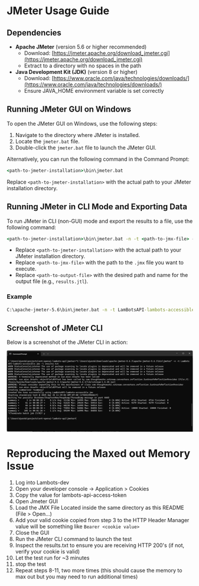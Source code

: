 # JMeter Usage Guide


## Dependencies
- **Apache JMeter** (version 5.6 or higher recommended)
  - Download: [https://jmeter.apache.org/download_jmeter.cgi](https://jmeter.apache.org/download_jmeter.cgi)
  - Extract to a directory with no spaces in the path
- **Java Development Kit (JDK)** (version 8 or higher)
  - Download: [https://www.oracle.com/java/technologies/downloads/](https://www.oracle.com/java/technologies/downloads/)
  - Ensure JAVA_HOME environment variable is set correctly


## Running JMeter GUI on Windows
To open the JMeter GUI on Windows, use the following steps:

1. Navigate to the directory where JMeter is installed.
2. Locate the `jmeter.bat` file.
3. Double-click the `jmeter.bat` file to launch the JMeter GUI.

Alternatively, you can run the following command in the Command Prompt:

```cmd
<path-to-jmeter-installation>\bin\jmeter.bat
```

Replace `<path-to-jmeter-installation>` with the actual path to your JMeter installation directory.

## Running JMeter in CLI Mode and Exporting Data
To run JMeter in CLI (non-GUI) mode and export the results to a file, use the following command:

```cmd
<path-to-jmeter-installation>\bin\jmeter.bat -n -t <path-to-jmx-file> -l <path-to-output-file>
```

- Replace `<path-to-jmeter-installation>` with the actual path to your JMeter installation directory.
- Replace `<path-to-jmx-file>` with the path to the `.jmx` file you want to execute.
- Replace `<path-to-output-file>` with the desired path and name for the output file (e.g., `results.jtl`).

### Example
```cmd
C:\apache-jmeter-5.6\bin\jmeter.bat -n -t LamBotsAPI-lambots-accessible.jmx -l results.txt
```

## Screenshot of JMeter CLI
Below is a screenshot of the JMeter CLI in action:

![JMeter CLI Screenshot](jmeter-cli-screenshot.png)

# Reproducing the Maxed out Memory Issue

1. Log into Lambots-dev
2. Open your developer console -> Application > Cookies
3. Copy the value for lambots-api-access-token
4. Open Jmeter GUI
5. Load the JMX File Located inside the same directory as this README (File > Open...) 
6. Add your valid cookie copied from step 3 to the HTTP Header Manager value will be something like `Bearer <cookie value>`
7. Close the GUI
8. Run the JMeter CLI command to launch the test
9. Inspect the results.txt to ensure you are receiving HTTP 200's (if not, verify your cookie is valid)
10. Let the test run for ~3 minutes
11. stop the test
11. Repeat steps 8-11, two more times (this should cause the memory to max out but you may need to run additional times)